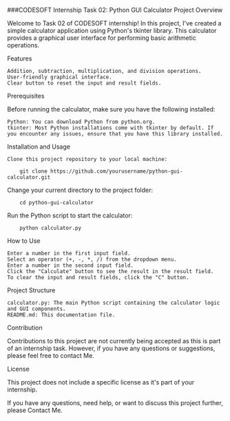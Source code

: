 ###CODESOFT Internship Task 02: Python GUI Calculator Project Overview

Welcome to Task 02 of CODESOFT internship! In this project, I've created a simple calculator application using Python's tkinter library. This calculator provides a graphical user interface for performing basic arithmetic operations.

Features

    Addition, subtraction, multiplication, and division operations.
    User-friendly graphical interface.
    Clear button to reset the input and result fields.

Prerequisites

Before running the calculator, make sure you have the following installed:

    Python: You can download Python from python.org.
    tkinter: Most Python installations come with tkinter by default. If you encounter any issues, ensure that you have this library installed.

Installation and Usage

    Clone this project repository to your local machine:
    
        git clone https://github.com/yourusername/python-gui-calculator.git

Change your current directory to the project folder:

        cd python-gui-calculator

Run the Python script to start the calculator:

        python calculator.py

How to Use

    Enter a number in the first input field.
    Select an operator (+, -, *, /) from the dropdown menu.
    Enter a number in the second input field.
    Click the "Calculate" button to see the result in the result field.
    To clear the input and result fields, click the "C" button.

Project Structure

    calculator.py: The main Python script containing the calculator logic and GUI components.
    README.md: This documentation file.

Contribution

Contributions to this project are not currently being accepted as this is part of an internship task. However, if you have any questions or suggestions, please feel free to contact Me.

License

This project does not include a specific license as it's part of your internship.

If you have any questions, need help, or want to discuss this project further, please Contact Me.
